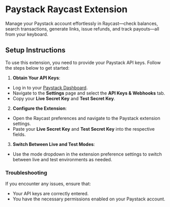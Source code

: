 # Paystack Raycast Extension

Manage your Paystack account effortlessly in Raycast—check balances, search transactions, generate links, issue refunds, and track payouts—all from your keyboard.

## Setup Instructions

To use this extension, you need to provide your Paystack API keys. Follow the steps below to get started:

1. **Obtain Your API Keys**:

- Log in to your [Paystack Dashboard](https://dashboard.paystack.com/).
- Navigate to the **Settings** page and select the **API Keys & Webhooks** tab.
- Copy your **Live Secret Key** and **Test Secret Key**.

2. **Configure the Extension**:

- Open the Raycast preferences and navigate to the Paystack extension settings.
- Paste your **Live Secret Key** and **Test Secret Key** into the respective fields.

3. **Switch Between Live and Test Modes**:

- Use the mode dropdown in the extension preference settings to switch between live and test environments as needed.

### Troubleshooting

If you encounter any issues, ensure that:

- Your API keys are correctly entered.
- You have the necessary permissions enabled on your Paystack account.

